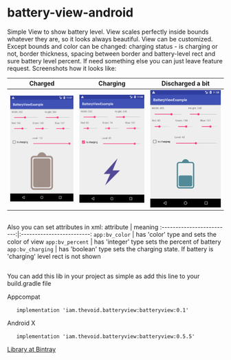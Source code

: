 
# battery-view-android

Simple View to show battery level. View scales perfectly inside bounds whatever they are, so it looks always beautiful. View can be customized. Except bounds and color can be changed: charging status - is charging or not, border thickness, spacing between border and battery-level rect and sure battery level percent. If need something else you can just leave feature request. Screenshots how it looks like:

Charged             |  Charging          |  Discharged a bit
:-------------------------:|:-------------------------:|:-------------------------:
![charged](media/charged.png "Charged")   |  ![charging](media/charging.png "Charging") |  ![discharged](media/discharged.png "Discharged a bit")
##

Also you can set attributes in xml:
attribute             |  meaning
:-------------------------:|:-------------------------:
```app:bv_color``` | has 'color' type and sets the color of view
```app:bv_percent``` | has 'integer' type sets the percent of battery
```app:bv_charging``` | has 'boolean' type sets the charging state. If battery is 'charging' level rect is not shown
##
You can add this lib in your project as simple as add this line to your build.gradle file

Appcompat
```
   implementation 'iam.thevoid.batteryview:batteryview:0.1'
```

Android X
```
   implementation 'iam.thevoid.batteryview:batteryview:0.5.5'
```

[Library at Bintray](https://bintray.com/iamthevoid/maven/BatteryView)
